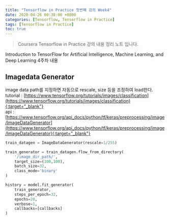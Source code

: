```yaml
---
title: "Tensorflow in Practice 첫번째 강의 Week4"
date: 2020-04-26 00:38:00 +0800
categories: [Tensorflow, Tensorflow in Practice]
tags: [Tensorflow in Practice]
toc: true
---
```


> Coursera Tensorflow in Practice 강의 내용 정리 노트 입니다.

Introduction to TensorFlow for Artificial Intelligence, Machine Learning, and Deep Learning 4주차 내용 

## Imagedata Generator
image data path를 지정하면 자동으로 rescale, size 등을 조정하여 load한다.  
tutorial : [https://www.tensorflow.org/tutorials/images/classification](https://www.tensorflow.org/tutorials/images/classification){:target="_blank"}  
api : [https://www.tensorflow.org/api_docs/python/tf/keras/preprocessing/image/ImageDataGenerator](https://www.tensorflow.org/api_docs/python/tf/keras/preprocessing/image/ImageDataGenerator){:target="_blank"}
```python
train_datagen = ImageDataGenerator(rescale=1/255)

train_generator = train_datagen.flow_from_directory(
    '/image_dir_path/',
    target_size=(100,100),
    batch_size=32,
    class_mode='binary'
)

history = model.fit_generator(
    train_generator,
    steps_per_epoch=32,
    epochs=20,
    verbose=1,
    callbacks=[callbacks]
)
```
